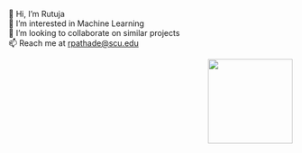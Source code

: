👋 Hi, I’m Rutuja<br />
👀 I’m interested in Machine Learning<br />
💞️ I’m looking to collaborate on similar projects<br />
📫 Reach me at rpathade@scu.edu<br />

<img align='right' src="https://user-images.githubusercontent.com/114959142/198918136-31c4176b-2472-495b-aed0-c7a0ec499002.gif" width="150">

<!---
RPathade/RPathade is a ✨ special ✨ repository because its `README.md` (this file) appears on your GitHub profile.
You can click the Preview link to take a look at your changes.
--->
